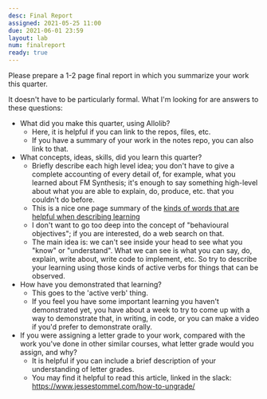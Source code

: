```yaml
---
desc: Final Report
assigned: 2021-05-25 11:00
due: 2021-06-01 23:59
layout: lab
num: finalreport
ready: true
---
```


Please prepare a 1-2 page final report in which you summarize your work this quarter.

It doesn't have to be particularly formal.   What I'm looking for are answers to these questions:

* What did you make this quarter, using Allolib?
  - Here, it is helpful if you can link to the repos, files, etc.
  - If you have a summary of your work in the notes repo, you can also link to that.
* What concepts, ideas, skills, did you learn this quarter?
  - Briefly describe each high level idea; you don't have to give a complete accounting of every detail of, for example, what you
    learned about FM Synthesis; it's enough to say something high-level about what you are able to explain, do, produce, etc. that
    you couldn't do before.
  - This is a nice one page summary of the [kinds of words that are helpful when describing learning](https://www.njcu.edu/sites/default/files/docs/2020-09/Behavioral%20Verbs%20for%20Effective%20Learning%20Objectives%202012.pdf)
  - I don't want to go too deep into the concept of "behavioural objectives"; if you are interested, do a web search on that.
  - The main idea is: we can't see inside your head to see what you "know" or "understand".  What we can see is what you can say, do,
    explain, write about, write code to implement, etc.  So try to describe your learning using those kinds of active verbs for 
    things that can be observed.
* How have you demonstrated that learning?
  - This goes to the 'active verb' thing.
  - If you feel you have some important learning you haven't demonstrated yet, you have about a week to try to come up with a way to demonstrate that, in writing, in code, or you can make a video if you'd prefer to demonstrate orally.
* If you were assigning a letter grade to your work, compared with the work you've done in other similar courses, what letter grade would you assign, and why?  
  - It is helpful if you can include a brief description of your understanding of letter grades.
  - You may find it helpful to read this article, linked in the slack: https://www.jessestommel.com/how-to-ungrade/
  
